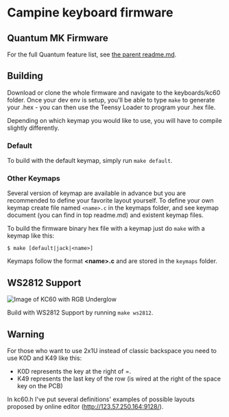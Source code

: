 Campine keyboard firmware
======================

## Quantum MK Firmware
For the full Quantum feature list, see [the parent readme.md](/readme.md).

## Building
Download or clone the whole firmware and navigate to the keyboards/kc60 folder. Once your dev env is setup, you'll be able to type `make` to generate your .hex - you can then use the Teensy Loader to program your .hex file.

Depending on which keymap you would like to use, you will have to compile slightly differently.

### Default
To build with the default keymap, simply run `make default`.

### Other Keymaps
Several version of keymap are available in advance but you are recommended to define your favorite layout yourself. To define your own keymap create file named `<name>.c` in the keymaps folder, and see keymap document (you can find in top readme.md) and existent keymap files.

To build the firmware binary hex file with a keymap just do `make` with a keymap like this:

```
$ make [default|jack|<name>]
```

Keymaps follow the format **__\<name\>.c__** and are stored in the `keymaps` folder.

## WS2812 Support
![Image of KC60 with RGB Underglow](keymaps/ws2812/ws2812_example.jpg)

Build with WS2812 Support by running `make ws2812`.

## Warning
For those who want to use 2x1U instead of classic backspace you need to use K0D and K49 like this:
* K0D represents the key at the right of =.
* K49 represents the last key of the row (is wired at the right of the space key on the PCB)

In kc60.h I've put several definitions' examples of possible layouts proposed by online editor (http://123.57.250.164:9128/).
